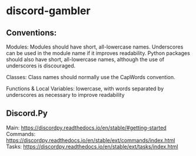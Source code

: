 # discord-gambler

## Conventions:
Modules:
Modules should have short, all-lowercase names. Underscores can be used in the module name if it improves readability. Python packages should also have short, all-lowercase names, although the use of underscores is discouraged.

Classes:
Class names should normally use the CapWords convention.

Functions & Local Variables:
lowercase, with words separated by underscores as necessary to improve readability

## Discord.Py
Main: https://discordpy.readthedocs.io/en/stable/#getting-started
Commands: https://discordpy.readthedocs.io/en/stable/ext/commands/index.html
Tasks: https://discordpy.readthedocs.io/en/stable/ext/tasks/index.html